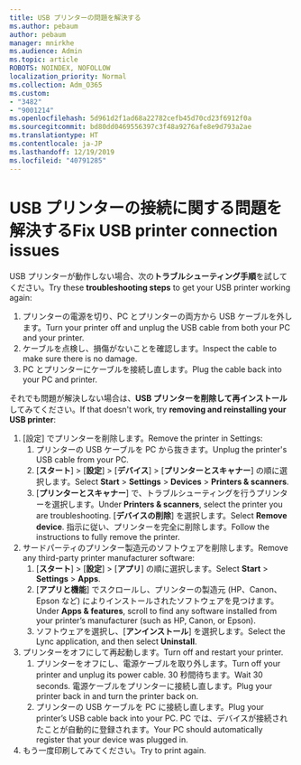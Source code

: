 ```yaml
---
title: USB プリンターの問題を解決する
ms.author: pebaum
author: pebaum
manager: mnirkhe
ms.audience: Admin
ms.topic: article
ROBOTS: NOINDEX, NOFOLLOW
localization_priority: Normal
ms.collection: Adm_O365
ms.custom:
- "3482"
- "9001214"
ms.openlocfilehash: 5d961d2f1ad68a22782cefb45d70cd23f6912f0a
ms.sourcegitcommit: bd80dd0469556397c3f48a9276afe8e9d793a2ae
ms.translationtype: HT
ms.contentlocale: ja-JP
ms.lasthandoff: 12/19/2019
ms.locfileid: "40791285"
---
```

# <a name="fix-usb-printer-connection-issues"></a><span data-ttu-id="bbbab-102">USB プリンターの接続に関する問題を解決する</span><span class="sxs-lookup"><span data-stu-id="bbbab-102">Fix USB printer connection issues</span></span>

<span data-ttu-id="bbbab-103">USB プリンターが動作しない場合、次の**トラブルシューティング手順**を試してください。</span><span class="sxs-lookup"><span data-stu-id="bbbab-103">Try these **troubleshooting steps** to get your USB printer working again:</span></span>

1. <span data-ttu-id="bbbab-104">プリンターの電源を切り、PC とプリンターの両方から USB ケーブルを外します。</span><span class="sxs-lookup"><span data-stu-id="bbbab-104">Turn your printer off and unplug the USB cable from both your PC and your printer.</span></span>
2. <span data-ttu-id="bbbab-105">ケーブルを点検し、損傷がないことを確認します。</span><span class="sxs-lookup"><span data-stu-id="bbbab-105">Inspect the cable to make sure there is no damage.</span></span>
3. <span data-ttu-id="bbbab-106">PC とプリンターにケーブルを接続し直します。</span><span class="sxs-lookup"><span data-stu-id="bbbab-106">Plug the cable back into your PC and printer.</span></span>

<span data-ttu-id="bbbab-107">それでも問題が解決しない場合は、**USB プリンターを削除して再インストール**してみてください。</span><span class="sxs-lookup"><span data-stu-id="bbbab-107">If that doesn't work, try **removing and reinstalling your USB printer**:</span></span>

1. <span data-ttu-id="bbbab-108">[設定] でプリンターを削除します。</span><span class="sxs-lookup"><span data-stu-id="bbbab-108">Remove the printer in Settings:</span></span>
    1. <span data-ttu-id="bbbab-109">プリンターの USB ケーブルを PC から抜きます。</span><span class="sxs-lookup"><span data-stu-id="bbbab-109">Unplug the printer's USB cable from your PC.</span></span>
    2. <span data-ttu-id="bbbab-110">[**スタート**] > [**設定**] > [**デバイス**] > [**プリンターとスキャナー**] の順に選択します。</span><span class="sxs-lookup"><span data-stu-id="bbbab-110">Select **Start** > **Settings** > **Devices** > **Printers & scanners**.</span></span>
    3. <span data-ttu-id="bbbab-111">[**プリンターとスキャナー**] で、トラブルシューティングを行うプリンターを選択します。</span><span class="sxs-lookup"><span data-stu-id="bbbab-111">Under **Printers & scanners**, select the printer you are troubleshooting.</span></span> <span data-ttu-id="bbbab-112">[**デバイスの削除**] を選択します。</span><span class="sxs-lookup"><span data-stu-id="bbbab-112">Select **Remove device**.</span></span> <span data-ttu-id="bbbab-113">指示に従い、プリンターを完全に削除します。</span><span class="sxs-lookup"><span data-stu-id="bbbab-113">Follow the instructions to fully remove the printer.</span></span>
2. <span data-ttu-id="bbbab-114">サードパーティのプリンター製造元のソフトウェアを削除します。</span><span class="sxs-lookup"><span data-stu-id="bbbab-114">Remove any third-party printer manufacturer software:</span></span>
    1. <span data-ttu-id="bbbab-115">[**スタート**] > [**設定**] > [**アプリ**] の順に選択します。</span><span class="sxs-lookup"><span data-stu-id="bbbab-115">Select **Start** > **Settings** > **Apps**.</span></span>
    2. <span data-ttu-id="bbbab-116">[**アプリと機能**] でスクロールし、プリンターの製造元 (HP、Canon、Epson など) によりインストールされたソフトウェアを見つけます。</span><span class="sxs-lookup"><span data-stu-id="bbbab-116">Under **Apps & features**, scroll to find any software installed from your printer’s manufacturer (such as HP, Canon, or Epson).</span></span>
    3. <span data-ttu-id="bbbab-117">ソフトウェアを選択し、[**アンインストール**] を選択します。</span><span class="sxs-lookup"><span data-stu-id="bbbab-117">Select the Lync application, and then select **Uninstall**.</span></span>
3. <span data-ttu-id="bbbab-118">プリンターをオフにして再起動します。</span><span class="sxs-lookup"><span data-stu-id="bbbab-118">Turn off and restart your printer.</span></span><br>
    1. <span data-ttu-id="bbbab-119">プリンターをオフにし、電源ケーブルを取り外します。</span><span class="sxs-lookup"><span data-stu-id="bbbab-119">Turn off your printer and unplug its power cable.</span></span> <span data-ttu-id="bbbab-120">30 秒間待ちます。</span><span class="sxs-lookup"><span data-stu-id="bbbab-120">Wait 30 seconds.</span></span> <span data-ttu-id="bbbab-121">電源ケーブルをプリンターに接続し直します。</span><span class="sxs-lookup"><span data-stu-id="bbbab-121">Plug your printer back in and turn the printer back on.</span></span>
    2. <span data-ttu-id="bbbab-122">プリンターの USB ケーブルを PC に接続し直します。</span><span class="sxs-lookup"><span data-stu-id="bbbab-122">Plug your printer’s USB cable back into your PC.</span></span> <span data-ttu-id="bbbab-123">PC では、デバイスが接続されたことが自動的に登録されます。</span><span class="sxs-lookup"><span data-stu-id="bbbab-123">Your PC should automatically register that your device was plugged in.</span></span>
4. <span data-ttu-id="bbbab-124">もう一度印刷してみてください。</span><span class="sxs-lookup"><span data-stu-id="bbbab-124">Try to print again.</span></span>